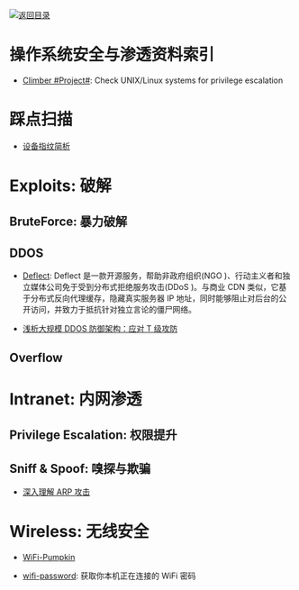 [![返回目录](https://user-images.githubusercontent.com/5803001/38079637-ff0abcf0-3371-11e8-9b76-ad651620afc7.jpg)](https://github.com/wxyyxc1992/Awesome-Links)

# 操作系统安全与渗透资料索引

* [Climber #Project#](https://github.com/raffaele-forte/climber): Check UNIX/Linux systems for privilege escalation

# 踩点扫描

* [设备指纹简析](http://drops.wooyun.org/tips/14727)

# Exploits: 破解

## BruteForce: 暴力破解

## DDOS

* [Deflect](https://deflect.ca/#en): Deflect 是一款开源服务，帮助非政府组织(NGO )、行动主义者和独立媒体公司免于受到分布式拒绝服务攻击(DDoS )。与商业 CDN 类似，它基于分布式反向代理缓存，隐藏真实服务器 IP 地址，同时能够阻止对后台的公开访问，并致力于抵抗针对独立言论的僵尸网络。

- [浅析大规模 DDOS 防御架构：应对 T 级攻防](http://mp.weixin.qq.com/s?__biz=MzAwNjQwNzU2NQ==&mid=400299276&idx=1&sn=e132a62a492b1139edf9acae115932a4&scene=23&srcid=1107fxqJm1ylDDLN7xZRgmdH#rd)

## Overflow

# Intranet: 内网渗透

## Privilege Escalation: 权限提升

## Sniff & Spoof: 嗅探与欺骗

* [深入理解 ARP 攻击](http://mp.weixin.qq.com/s?__biz=MzIxMjAzMDA1MQ==&mid=2648945722&idx=1&sn=7306ded16b3f56cc33c13fea07834acc&chksm=8f5b5336b82cda20bb9dd4c4bca7da357dd6fe7ffa3ae8711a0ce02e3731de1fc14715487ee8#rd)

# Wireless: 无线安全

* [WiFi-Pumpkin](https://github.com/P0cL4bs/WiFi-Pumpkin)

* [wifi-password](https://github.com/rauchg/wifi-password): 获取你本机正在连接的 WiFi 密码

